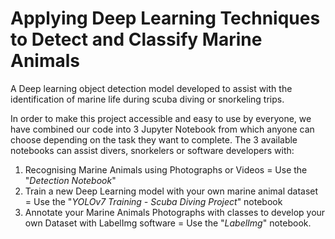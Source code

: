 # Applying Deep Learning Techniques to Detect and Classify Marine Animals

A Deep learning object detection model developed to assist with the identification of marine life during scuba diving or snorkeling trips.

In order to make this project accessible and easy to use by everyone, we have combined our code into 3 Jupyter Notebook from which anyone can choose depending on the task they want to complete.
The 3 available notebooks can assist divers, snorkelers or software developers with:
1. Recognising Marine Animals using Photographs or Videos = Use the "_Detection Notebook_"
2. Train a new Deep Learning model with your own marine animal dataset = Use the "_YOLOv7 Training - Scuba Diving Project_" notebook
3. Annotate your Marine Animals Photographs with classes to develop your own Dataset with LabelImg software = Use the "_LabelImg_" notebook.
